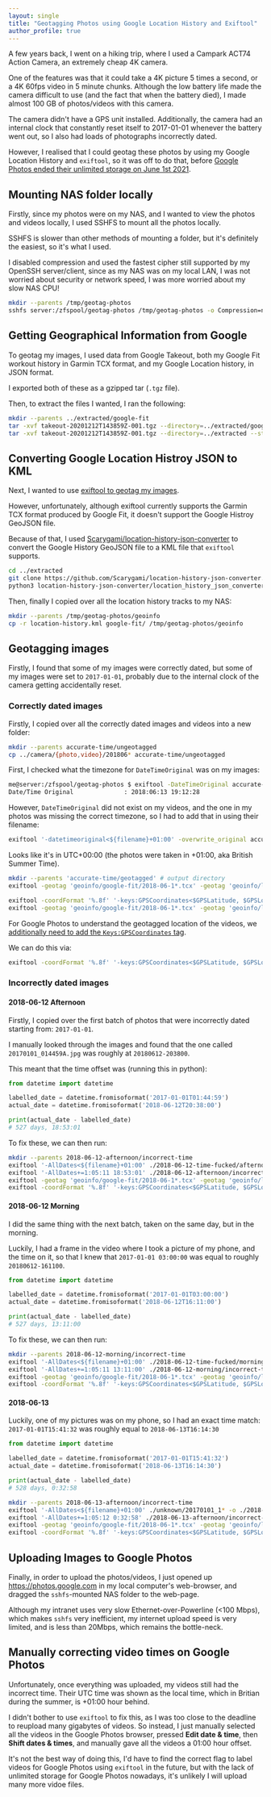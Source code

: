 ```yaml
---
layout: single
title: "Geotagging Photos using Google Location History and Exiftool"
author_profile: true
---
```


A few years back, I went on a hiking trip, where I used a Campark ACT74
Action Camera, an extremely cheap 4K camera.

One of the features was that it could take a 4K picture 5 times a second,
or a 4K 60fps video in 5 minute chunks. Although the low battery life made
the camera difficult to use (and the fact that when the battery died), I made
almost 100 GB of photos/videos with this camera.

The camera didn't have a GPS unit installed. Additionally, the camera had
an internal clock that constantly reset itself to 2017-01-01 whenever
the battery went out, so I also had loads of photographs incorrectly dated.

However, I realised that I could geotag these photos by using my Google Location
History and `exiftool`, so it was off to do that,
before [Google Photos ended their unlimited storage on June 1st 2021](https://www.theverge.com/2020/11/11/21560810/google-photos-unlimited-cap-free-uploads-15gb-ending).

## Mounting NAS folder locally

Firstly, since my photos were on my NAS, and I wanted to view the photos and
videos locally, I used SSHFS to mount all the photos locally.

SSHFS is slower than other methods of mounting a folder, but it's definitely
the easiest, so it's what I used.

I disabled compression and used the fastest cipher still supported by my
OpenSSH server/client, since as my NAS was on my local LAN, I was not worried
about security or network speed, I was more worried about my slow NAS CPU!

```bash
mkdir --parents /tmp/geotag-photos
sshfs server:/zfspool/geotag-photos /tmp/geotag-photos -o Compression=no -o Ciphers=aes128-ctr
```

## Getting Geographical Information from Google

To geotag my images, I used data from Google Takeout, both my Google Fit
workout history in Garmin TCX format, and my Google Location history, in JSON
format.

I exported both of these as a gzipped tar (`.tgz` file).

Then, to extract the files I wanted, I ran the following:

```bash
mkdir --parents ../extracted/google-fit
tar -xvf takeout-20201212T143859Z-001.tgz --directory=../extracted/google-fit --strip-components=3 'Takeout/Fit/Activities/'
tar -xvf takeout-20201212T143859Z-001.tgz --directory=../extracted --strip-components=2 'Takeout/Location History/Location History.json'
```

## Converting Google Location Histroy JSON to KML

Next, I wanted to use [exiftool to geotag my images](https://exiftool.org/geotag.html).

However, unfortunately, although exiftool currently supports the Garmin TCX format
produced by Google Fit, it doesn't support the Google Histroy GeoJSON file.

Because of that, I used
[Scarygami/location-history-json-converter](https://github.com/Scarygami/location-history-json-converter)
to convert the Google History GeoJSON file to a KML file that `exiftool` supports.

```bash
cd ../extracted
git clone https://github.com/Scarygami/location-history-json-converter.git
python3 location-history-json-converter/location_history_json_converter.py 'Location History.json' location-history.kml
```

Then, finally I copied over all the location history tracks to my NAS:

```bash
mkdir --parents /tmp/geotag-photos/geoinfo
cp -r location-history.kml google-fit/ /tmp/geotag-photos/geoinfo
```

## Geotagging images

Firstly, I found that some of my images were correctly dated, but some of
my images were set to `2017-01-01`, probably due to the internal clock of the
camera getting accidentally reset.

### Correctly dated images

Firstly, I copied over all the correctly dated images and videos into a new
folder:

```bash
mkdir --parents accurate-time/ungeotagged
cp ../camera/{photo,video}/201806* accurate-time/ungeotagged
```

First, I checked what the timezone for `DateTimeOriginal` was on my images:

```bash
me@server:/zfspool/geotag-photos $ exiftool -DateTimeOriginal accurate-time/ungeotagged/20180613_191228A.jpg
Date/Time Original              : 2018:06:13 19:12:28
```

However, `DateTimeOriginal` did not exist on my videos,
and the one in my photos was missing the correct timezone, so I had to add that in
using their filename:

```bash
exiftool '-datetimeoriginal<${filename}+01:00' -overwrite_original accurate-time/ungeotagged/
```

Looks like it's in UTC+00:00 (the photos were taken in +01:00, aka British Summer Time).

```bash
mkdir --parents 'accurate-time/geotagged' # output directory
exiftool -geotag 'geoinfo/google-fit/2018-06-1*.tcx' -geotag 'geoinfo/location-history.kml' '-geotime<${DateTimeOriginal}+01:00' -o 'accurate-time/geotagged/' 'accurate-time/ungeotagged'
```

```bash
exiftool -coordFormat '%.8f' '-keys:GPSCoordinates<$GPSLatitude, $GPSLongitude' -overwrite_original accurate-time/geotagged/2018061{0,1}_*.mp4
exiftool -geotag 'geoinfo/google-fit/2018-06-1*.tcx' -geotag 'geoinfo/location-history.kml' '-geotime<${DateTimeOriginal}+01:00' -o 'accurate-time/geotagged/' accurate-time/ungeotagged/2018061{0,1}_*.mp4
```

For Google Photos to understand the geotagged location of the videos, we
[additionally need to add the `Keys:GPSCoordinates` tag](https://exiftool.org/forum/index.php?topic=11040.0).

We can do this via:

```bash
exiftool -coordFormat '%.8f' '-keys:GPSCoordinates<$GPSLatitude, $GPSLongitude' -overwrite_original accurate-time/geotagged/*.mp4
```

### Incorrectly dated images

#### 2018-06-12 Afternoon

Firstly, I copied over the first batch of photos that were incorrectly dated
starting from: `2017-01-01`.

I manually looked through the images and found that the one called
`20170101_014459A.jpg` was roughly at `20180612-203800`.

This meant that the time offset was (running this in python):

```python
from datetime import datetime

labelled_date = datetime.fromisoformat('2017-01-01T01:44:59')
actual_date = datetime.fromisoformat('2018-06-12T20:38:00')

print(actual_date - labelled_date)
# 527 days, 18:53:01
```

To fix these, we can then run:

```bash
mkdir --parents 2018-06-12-afternoon/incorrect-time
exiftool '-AllDates<${filename}+01:00' ./2018-06-12-time-fucked/afternoon/ -o ./2018-06-12-afternoon/incorrect-time/
exiftool '-AllDates+=1:05:11 18:53:01' ./2018-06-12-afternoon/incorrect-time/ -o ./2018-06-12-afternoon/ungeotagged/
exiftool -geotag 'geoinfo/google-fit/2018-06-1*.tcx' -geotag 'geoinfo/location-history.kml' '-geotime<${DateTimeOriginal}+01:00' -o '2018-06-12-afternoon/geotagged/' './2018-06-12-afternoon/ungeotagged/'
exiftool -coordFormat '%.8f' '-keys:GPSCoordinates<$GPSLatitude, $GPSLongitude' -overwrite_original ./2018-06-12-afternoon/geotagged/*.mp4
```

#### 2018-06-12 Morning

I did the same thing with the next batch, taken on the same day, but in the
morning.

Luckily, I had a frame in the video where I took a picture of my phone,
and the time on it, so that I knew that `2017-01-01 03:00:00` was equal to
roughly `20180612-161100`.

```python
from datetime import datetime

labelled_date = datetime.fromisoformat('2017-01-01T03:00:00')
actual_date = datetime.fromisoformat('2018-06-12T16:11:00')

print(actual_date - labelled_date)
# 527 days, 13:11:00
```

To fix these, we can then run:

```bash
mkdir --parents 2018-06-12-morning/incorrect-time
exiftool '-AllDates<${filename}+01:00' ./2018-06-12-time-fucked/morning/ -o ./2018-06-12-morning/incorrect-time/
exiftool '-AllDates+=1:05:11 13:11:00' ./2018-06-12-morning/incorrect-time/ -o ./2018-06-12-morning/ungeotagged/
exiftool -geotag 'geoinfo/google-fit/2018-06-1*.tcx' -geotag 'geoinfo/location-history.kml' '-geotime<${DateTimeOriginal}+01:00' -o '2018-06-12-morning/geotagged/' './2018-06-12-morning/ungeotagged/'
exiftool -coordFormat '%.8f' '-keys:GPSCoordinates<$GPSLatitude, $GPSLongitude' -overwrite_original ./2018-06-12-morning/geotagged/*.mp4
```

#### 2018-06-13

Luckily, one of my pictures was on my phone, so I had an exact time match:
`2017-01-01T15:41:32` was roughly equal to `2018-06-13T16:14:30`

```python
from datetime import datetime

labelled_date = datetime.fromisoformat('2017-01-01T15:41:32')
actual_date = datetime.fromisoformat('2018-06-13T16:14:30')

print(actual_date - labelled_date)
# 528 days, 0:32:58
```

```bash
mkdir --parents 2018-06-13-afternoon/incorrect-time
exiftool '-AllDates<${filename}+01:00' ./unknown/20170101_1* -o ./2018-06-13-afternoon/incorrect-time/
exiftool '-AllDates+=1:05:12 0:32:58' ./2018-06-13-afternoon/incorrect-time/ -o ./2018-06-13-afternoon/ungeotagged/
exiftool -geotag 'geoinfo/google-fit/2018-06-1*.tcx' -geotag 'geoinfo/location-history.kml' '-geotime<${DateTimeOriginal}+01:00' -o '2018-06-13-afternoon/geotagged/' './2018-06-13-afternoon/ungeotagged/'
exiftool -coordFormat '%.8f' '-keys:GPSCoordinates<$GPSLatitude, $GPSLongitude' -overwrite_original ./2018-06-13-afternoon/geotagged/*.mp4
```

## Uploading Images to Google Photos

Finally, in order to upload the photos/videos,
I just opened up <https://photos.google.com> in my local computer's web-browser,
and dragged the `sshfs`-mounted NAS folder to the web-page.

Although my intranet uses very slow Ethernet-over-Powerline (<100 Mbps),
which makes `sshfs` very inefficient, my internet upload speed is very limited,
and is less than 20Mbps, which remains the bottle-neck.

## Manually correcting video times on Google Photos

Unfortunately, once everything was uploaded, my videos still had the incorrect
time. Their UTC time was shown as the local time, which in Britian during the summer,
is +01:00 hour behind.

I didn't bother to use `exiftool` to fix this, as I was too close to the deadline
to reupload many gigabytes of videos. So instead, I just manually selected all
the videos in the Google Photos browser, pressed **Edit date & time**,
then **Shift dates & times**, and manually gave all the videos a 01:00 hour offset.

It's not the best way of doing this, I'd have to find the correct flag to label
videos for Google Photos using `exiftool` in the future, but with the lack
of unlimited storage for Google Photos nowadays, it's unlikely I will upload
many more vidoe files.
